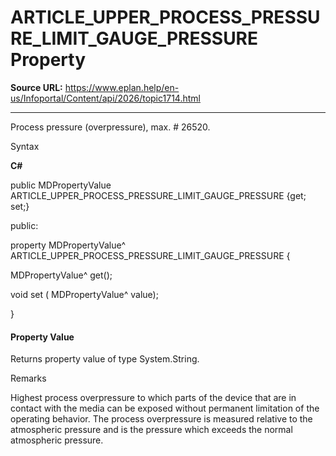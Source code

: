# ARTICLE_UPPER_PROCESS_PRESSURE_LIMIT_GAUGE_PRESSURE Property

**Source URL:** https://www.eplan.help/en-us/Infoportal/Content/api/2026/topic1714.html

---

Process pressure (overpressure), max. # 26520.

Syntax

**C#**



public MDPropertyValue ARTICLE_UPPER_PROCESS_PRESSURE_LIMIT_GAUGE_PRESSURE {get; set;}

public:

property MDPropertyValue^ ARTICLE_UPPER_PROCESS_PRESSURE_LIMIT_GAUGE_PRESSURE {

   MDPropertyValue^ get();

   void set (    MDPropertyValue^ value);

}


#### Property Value

Returns property value of type System.String.

Remarks

Highest process overpressure to which parts of the device that are in contact with the media can be exposed without permanent limitation of the operating behavior. The process overpressure is measured relative to the atmospheric pressure and is the pressure which exceeds the normal atmospheric pressure.
